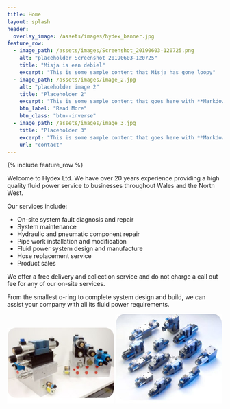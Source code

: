 ```yaml
---
title: Home
layout: splash
header:
  overlay_image: /assets/images/hydex_banner.jpg
feature_row:
  - image_path: /assets/images/Screenshot_20190603-120725.png
    alt: "placeholder Screenshot 20190603-120725"
    title: "Misja is een debiel"
    excerpt: "This is some sample content that Misja has gone loopy"
  - image_path: /assets/images/image_2.jpg
    alt: "placeholder image 2"
    title: "Placeholder 2"
    excerpt: "This is some sample content that goes here with **Markdown** formatting."
    btn_label: "Read More"
    btn_class: "btn--inverse"
  - image_path: /assets/images/image_3.jpg
    title: "Placeholder 3"
    excerpt: "This is some sample content that goes here with **Markdown** formatting."
    url: "contact"
---
```

{% include feature_row %}

Welcome to Hydex Ltd. We have over 20 years experience providing a high quality fluid power service to businesses throughout Wales and the North West.


Our services include:
- On-site system fault diagnosis and repair
- System maintenance
- Hydraulic and pneumatic component repair
- Pipe work installation and modification
- Fluid power system design and manufacture
- Hose replacement service
- Product sales

We offer a free delivery and collection service and do not charge a call out fee for any of our on-site services.

From the smallest o-ring to complete system design and build, we can assist your company with all its fluid power requirements.

![](/assets/images/image.jpg)
![](/assets/images/image2.jpg)
